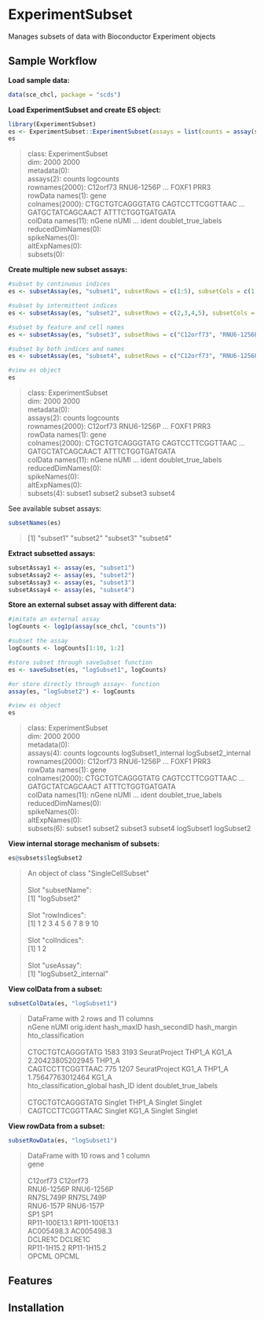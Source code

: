 # ExperimentSubset
Manages subsets of data with Bioconductor Experiment objects

## Sample Workflow
**Load sample data:**
```r
data(sce_chcl, package = "scds")
```

**Load ExperimentSubset and create ES object:**
```r
library(ExperimentSubset)
es <- ExperimentSubset::ExperimentSubset(assays = list(counts = assay(sce_chcl, "counts"), logcounts = assay(sce_chcl, "logcounts")), colData=colData(sce_chcl), rowData= rowData(sce_chcl))
es
```
<blockquote>
class: ExperimentSubset</br>
dim: 2000 2000</br> 
metadata(0):</br>
assays(2): counts logcounts</br>
rownames(2000): C12orf73 RNU6-1256P ... FOXF1 PRR3</br>
rowData names(1): gene</br>
colnames(2000): CTGCTGTCAGGGTATG CAGTCCTTCGGTTAAC ... GATGCTATCAGCAACT ATTTCTGGTGATGATA</br>
colData names(11): nGene nUMI ... ident doublet_true_labels</br>
reducedDimNames(0):</br>
spikeNames(0):</br>
altExpNames(0):</br>
subsets(0):
</blockquote>

**Create multiple new subset assays:**
```r
#subset by continuous indices
es <- subsetAssay(es, "subset1", subsetRows = c(1:5), subsetCols = c(1:3))

#subset by intermittent indices
es <- subsetAssay(es, "subset2", subsetRows = c(2,3,4,5), subsetCols = c(4,5,6))

#subset by feature and cell names
es <- subsetAssay(es, "subset3", subsetRows = c("C12orf73", "RNU6-1256P", "RN7SL749P", "RNU6-157P"), subsetCols = c("CTGCTGTCAGGGTATG", "CAGTCCTTCGGTTAAC"))

#subset by both indices and names
es <- subsetAssay(es, "subset4", subsetRows = c("C12orf73", "RNU6-1256P", "RN7SL749P", "RNU6-157P"), subsetCols = c(1:10))

#view es object
es
```
<blockquote>
class: ExperimentSubset</br>
dim: 2000 2000</br> 
metadata(0):</br>
assays(2): counts logcounts</br>
rownames(2000): C12orf73 RNU6-1256P ... FOXF1 PRR3</br>
rowData names(1): gene</br>
colnames(2000): CTGCTGTCAGGGTATG CAGTCCTTCGGTTAAC ... GATGCTATCAGCAACT ATTTCTGGTGATGATA</br>
colData names(11): nGene nUMI ... ident doublet_true_labels</br>
reducedDimNames(0):</br>
spikeNames(0):</br>
altExpNames(0):</br>
subsets(4): subset1 subset2 subset3 subset4
</blockquote>

See available subset assays:
```r
subsetNames(es)
```
>[1] "subset1" "subset2" "subset3" "subset4"

**Extract subsetted assays:**
```r
subsetAssay1 <- assay(es, "subset1")
subsetAssay2 <- assay(es, "subset2")
subsetAssay3 <- assay(es, "subset3")
subsetAssay4 <- assay(es, "subset4")
```

**Store an external subset assay with different data:**
```r
#imitate an external assay
logCounts <- log1p(assay(sce_chcl, "counts"))

#subset the assay
logCounts <- logCounts[1:10, 1:2]

#store subset through saveSubset function
es <- saveSubset(es, "logSubset1", logCounts)

#or store directly through assay<- function
assay(es, "logSubset2") <- logCounts

#view es object
es
```
<blockquote>
class: ExperimentSubset</br>
dim: 2000 2000</br> 
metadata(0):</br>
assays(4): counts logcounts logSubset1_internal logSubset2_internal</br>
rownames(2000): C12orf73 RNU6-1256P ... FOXF1 PRR3</br>
rowData names(1): gene</br>
colnames(2000): CTGCTGTCAGGGTATG CAGTCCTTCGGTTAAC ... GATGCTATCAGCAACT ATTTCTGGTGATGATA</br>
colData names(11): nGene nUMI ... ident doublet_true_labels</br>
reducedDimNames(0):</br>
spikeNames(0):</br>
altExpNames(0):</br>
subsets(6): subset1 subset2 subset3 subset4 logSubset1 logSubset2
</blockquote>

**View internal storage mechanism of subsets:**
```r
es@subsets$logSubset2
```
<blockquote>
An object of class "SingleCellSubset"</br></br>
Slot "subsetName":</br>
[1] "logSubset2"</br></br>
Slot "rowIndices":</br>
 [1]  1  2  3  4  5  6  7  8  9 10</br></br>
Slot "colIndices":</br>
[1] 1 2</br></br>
Slot "useAssay":</br>
[1] "logSubset2_internal"
</blockquote>

**View colData from a subset:**
```r
subsetColData(es, "logSubset1")
```
<blockquote>
 DataFrame with 2 rows and 11 columns</br>
                     nGene      nUMI    orig.ident hash_maxID hash_secondID      hash_margin hto_classification</br>
                 <integer> <numeric>      <factor>   <factor>      <factor>        <numeric>           <factor></br>
CTGCTGTCAGGGTATG      1583      3193 SeuratProject     THP1_A         KG1_A 2.20423805202945             THP1_A</br>
CAGTCCTTCGGTTAAC       775      1207 SeuratProject      KG1_A        THP1_A 1.75647763012464              KG1_A</br>
                 hto_classification_global  hash_ID    ident doublet_true_labels</br>
                                  <factor> <factor> <factor>         <character></br>
CTGCTGTCAGGGTATG                   Singlet   THP1_A  Singlet             Singlet</br>
CAGTCCTTCGGTTAAC                   Singlet    KG1_A  Singlet             Singlet
</blockquote>
                                   
**View rowData from a subset:**
```r
subsetRowData(es, "logSubset1")
```
<blockquote>
 DataFrame with 10 rows and 1 column</br>
                       gene</br>
                <character></br>
C12orf73           C12orf73</br>
RNU6-1256P       RNU6-1256P</br>
RN7SL749P         RN7SL749P</br>
RNU6-157P         RNU6-157P</br>
SP1                     SP1</br>
RP11-100E13.1 RP11-100E13.1</br>
AC005498.3       AC005498.3</br>
DCLRE1C             DCLRE1C</br>
RP11-1H15.2     RP11-1H15.2</br>
OPCML                 OPCML
</blockquote>

## Features

## Installation
